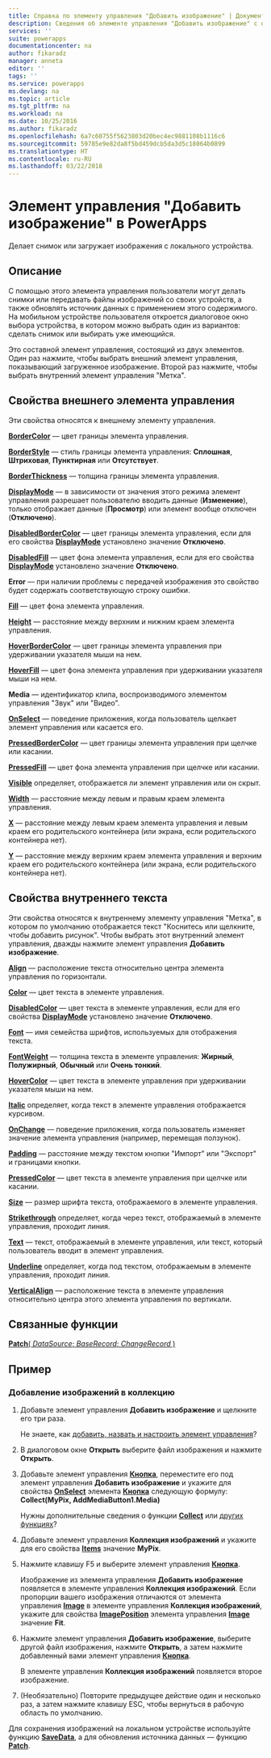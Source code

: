 ```yaml
---
title: Справка по элементу управления "Добавить изображение" | Документация Майкрософт
description: Сведения об элементе управления "Добавить изображение" с описанием его свойств и примерами
services: ''
suite: powerapps
documentationcenter: na
author: fikaradz
manager: anneta
editor: ''
tags: ''
ms.service: powerapps
ms.devlang: na
ms.topic: article
ms.tgt_pltfrm: na
ms.workload: na
ms.date: 10/25/2016
ms.author: fikaradz
ms.openlocfilehash: 6a7c60755f5623803d20bec4ec9881108b1116c6
ms.sourcegitcommit: 59785e9e82da8f5bd459dcb5da3d5c18064b0899
ms.translationtype: HT
ms.contentlocale: ru-RU
ms.lasthandoff: 03/22/2018
---
```

# <a name="add-picture-control-in-powerapps"></a>Элемент управления "Добавить изображение" в PowerApps
Делает снимок или загружает изображения с локального устройства.

## <a name="description"></a>Описание
С помощью этого элемента управления пользователи могут делать снимки или передавать файлы изображений со своих устройств, а также обновлять источник данных с применением этого содержимого. На мобильном устройстве пользователя откроется диалоговое окно выбора устройства, в котором можно выбрать один из вариантов: сделать снимок или выбирать уже имеющийся.

Это составной элемент управления, состоящий из двух элементов.  Один раз нажмите, чтобы выбрать внешний элемент управления, показывающий загруженное изображение.  Второй раз нажмите, чтобы выбрать внутренний элемент управления "Метка".

## <a name="outer-control-properties"></a>Свойства внешнего элемента управления
Эти свойства относятся к внешнему элементу управления.

**[BorderColor](properties-color-border.md)** — цвет границы элемента управления.

**[BorderStyle](properties-color-border.md)** — стиль границы элемента управления: **Сплошная**, **Штриховая**, **Пунктирная** или **Отсутствует**.

**[BorderThickness](properties-color-border.md)** — толщина границы элемента управления.

**[DisplayMode](properties-core.md)** — в зависимости от значения этого режима элемент управления разрешает пользователю вводить данные (**Изменение**), только отображает данные (**Просмотр**) или элемент вообще отключен (**Отключено**).

**[DisabledBorderColor](properties-color-border.md)** — цвет границы элемента управления, если для его свойства **[DisplayMode](properties-core.md)** установлено значение **Отключено**.

**[DisabledFill](properties-color-border.md)** — цвет фона элемента управления, если для его свойства **[DisplayMode](properties-core.md)** установлено значение **Отключено**.

**Error** — при наличии проблемы с передачей изображения это свойство будет содержать соответствующую строку ошибки.

**[Fill](properties-color-border.md)** — цвет фона элемента управления.

**[Height](properties-size-location.md)** — расстояние между верхним и нижним краем элемента управления.

**[HoverBorderColor](properties-color-border.md)** — цвет границы элемента управления при удерживании указателя мыши на нем.

**[HoverFill](properties-color-border.md)** — цвет фона элемента управления при удерживании указателя мыши на нем.

**Media** — идентификатор клипа, воспроизводимого элементом управления "Звук" или "Видео".

**[OnSelect](properties-core.md)** — поведение приложения, когда пользователь щелкает элемент управления или касается его.

**[PressedBorderColor](properties-color-border.md)** — цвет границы элемента управления при щелчке или касании.

**[PressedFill](properties-color-border.md)** — цвет фона элемента управления при щелчке или касании.

**[Visible](properties-core.md)** определяет, отображается ли элемент управления или он скрыт.

**[Width](properties-size-location.md)** — расстояние между левым и правым краем элемента управления.

**[X](properties-size-location.md)** — расстояние между левым краем элемента управления и левым краем его родительского контейнера (или экрана, если родительского контейнера нет).

**[Y](properties-size-location.md)** — расстояние между верхним краем элемента управления и верхним краем его родительского контейнера (или экрана, если родительского контейнера нет).

## <a name="inner-text-properties"></a>Свойства внутреннего текста
Эти свойства относятся к внутреннему элементу управления "Метка", в котором по умолчанию отображается текст "Коснитесь или щелкните, чтобы добавить рисунок".  Чтобы выбрать этот внутренний элемент управления, дважды нажмите элемент управления **Добавить изображение**.

**[Align](properties-text.md)** — расположение текста относительно центра элемента управления по горизонтали.

**[Color](properties-color-border.md)** — цвет текста в элементе управления.

**[DisabledColor](properties-color-border.md)** — цвет текста в элементе управления, если для его свойства **[DisplayMode](properties-core.md)** установлено значение **Отключено**.

**[Font](properties-text.md)** — имя семейства шрифтов, используемых для отображения текста.

**[FontWeight](properties-text.md)** — толщина текста в элементе управления: **Жирный**, **Полужирный**, **Обычный** или **Очень тонкий**.

**[HoverColor](properties-color-border.md)** — цвет текста в элементе управления при удерживании указателя мыши на нем.

**[Italic](properties-text.md)** определяет, когда текст в элементе управления отображается курсивом.

**[OnChange](properties-core.md)** — поведение приложения, когда пользователь изменяет значение элемента управления (например, перемещая ползунок).

**[Padding](properties-size-location.md)** — расстояние между текстом кнопки "Импорт" или "Экспорт" и границами кнопки.

**[PressedColor](properties-color-border.md)** — цвет текста в элементе управления при щелчке или касании.

**[Size](properties-text.md)** — размер шрифта текста, отображаемого в элементе управления.

**[Strikethrough](properties-text.md)** определяет, когда через текст, отображаемый в элементе управления, проходит линия.

**[Text](properties-core.md)** — текст, отображаемый в элементе управления, или текст, который пользователь вводит в элемент управления.

**[Underline](properties-text.md)** определяет, когда под текстом, отображаемым в элементе управления, проходит линия.

**[VerticalAlign](properties-text.md)** — расположение текста в элементе управления относительно центра этого элемента управления по вертикали.

## <a name="related-functions"></a>Связанные функции
[**Patch**( *DataSource*; *BaseRecord*; *ChangeRecord* )](../functions/function-patch.md)

## <a name="example"></a>Пример
### <a name="add-images-to-an-image-gallery-control"></a>Добавление изображений в коллекцию
1. Добавьте элемент управления **Добавить изображение** и щелкните его три раза.
   
    Не знаете, как [добавить, назвать и настроить элемент управления](../add-configure-controls.md)?
2. В диалоговом окне **Открыть** выберите файл изображения и нажмите **Открыть**.
3. Добавьте элемент управления **[Кнопка](control-button.md)**, переместите его под элемент управления **Добавить изображение** и укажите для свойства **[OnSelect](properties-core.md)** элемента **[Кнопка](control-button.md)** следующую формулу:<br>
   **Collect(MyPix, AddMediaButton1.Media)**
   
    Нужны дополнительные сведения о функции **[Collect](../functions/function-clear-collect-clearcollect.md)** или [других функциях](../formula-reference.md)?
4. Добавьте элемент управления **Коллекция изображений** и укажите для его свойства **[Items](properties-core.md)** значение **MyPix**.
5. Нажмите клавишу F5 и выберите элемент управления **[Кнопка](control-button.md)**.
   
    Изображение из элемента управления **Добавить изображение** появляется в элементе управления **Коллекция изображений**. Если пропорции вашего изображения отличаются от элемента управления **[Image](control-image.md)** в элементе управления **Коллекция изображений**, укажите для свойства **[ImagePosition](properties-visual.md)** элемента управления **[Image](control-image.md)** значение **Fit**.
6. Нажмите элемент управления **Добавить изображение**, выберите другой файл изображения, нажмите **Открыть**, а затем нажмите добавленный вами элемент управления **[Кнопка](control-button.md)**.
   
    В элементе управления **Коллекция изображений** появляется второе изображение.
7. (Необязательно) Повторите предыдущее действие один и несколько раз, а затем нажмите клавишу ESC, чтобы вернуться в рабочую область по умолчанию.

Для сохранения изображений на локальном устройстве используйте функцию **[SaveData](../functions/function-savedata-loaddata.md)**, а для обновления источника данных — функцию **[Patch](../functions/function-patch.md)**.

